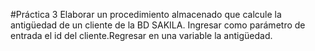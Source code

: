 #Práctica 3
Elaborar un procedimiento almacenado que calcule la antigüedad de un cliente de la BD SAKILA. Ingresar como parámetro de entrada el id del cliente.Regresar en una variable la antigüedad.
